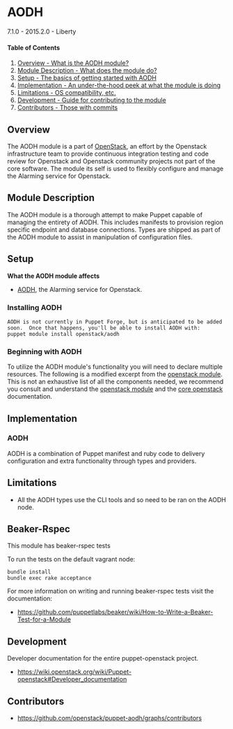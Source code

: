 AODH
====

7.1.0 - 2015.2.0 - Liberty

#### Table of Contents

1. [Overview - What is the AODH module?](#overview)
2. [Module Description - What does the module do?](#module-description)
3. [Setup - The basics of getting started with AODH](#setup)
4. [Implementation - An under-the-hood peek at what the module is doing](#implementation)
5. [Limitations - OS compatibility, etc.](#limitations)
6. [Development - Guide for contributing to the module](#development)
7. [Contributors - Those with commits](#contributors)

Overview
--------

The AODH module is a part of [OpenStack](https://github.com/openstack), an effort by the Openstack infrastructure team to provide continuous integration testing and code review for Openstack and Openstack community projects not part of the core software.  The module its self is used to flexibly configure and manage the Alarming service for Openstack.

Module Description
------------------

The AODH module is a thorough attempt to make Puppet capable of managing the entirety of AODH.  This includes manifests to provision region specific endpoint and database connections.  Types are shipped as part of the AODH module to assist in manipulation of configuration files.

Setup
-----

**What the AODH module affects**

* [AODH](http://docs.openstack.org/developer/aodh/), the Alarming service for Openstack.

### Installing AODH

    AODH is not currently in Puppet Forge, but is anticipated to be added soon.  Once that happens, you'll be able to install AODH with:
    puppet module install openstack/aodh

### Beginning with AODH

To utilize the AODH module's functionality you will need to declare multiple resources.  The following is a modified excerpt from the [openstack module](https://github.com/stackfoge/puppet-openstack).  This is not an exhaustive list of all the components needed, we recommend you consult and understand the [openstack module](https://github.com/stackforge/puppet-openstack) and the [core openstack](http://docs.openstack.org) documentation.

Implementation
--------------

### AODH

AODH is a combination of Puppet manifest and ruby code to delivery configuration and extra functionality through types and providers.

Limitations
------------

* All the AODH types use the CLI tools and so need to be ran on the AODH node.

Beaker-Rspec
------------

This module has beaker-rspec tests

To run the tests on the default vagrant node:

```shell
bundle install
bundle exec rake acceptance
```

For more information on writing and running beaker-rspec tests visit the documentation:

* https://github.com/puppetlabs/beaker/wiki/How-to-Write-a-Beaker-Test-for-a-Module

Development
-----------

Developer documentation for the entire puppet-openstack project.

* https://wiki.openstack.org/wiki/Puppet-openstack#Developer_documentation

Contributors
------------

* https://github.com/openstack/puppet-aodh/graphs/contributors
